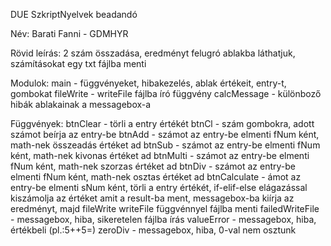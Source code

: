DUE SzkriptNyelvek beadandó

Név: Barati Fanni - GDMHYR

Rövid leírás: 
  2 szám összadása,
  eredményt felugró ablakba láthatjuk, 
  számításokat egy txt fájlba menti

Modulok:
  main - függvényeket, hibakezelés, ablak értékeit, entry-t, gombokat 
  fileWrite - writeFile fájlba író függvény 
  calcMessage - különboző hibák ablakainak a messagebox-a


Függvények:
  btnClear - törli a entry értékét
  btnCl - szám gombokra, adott számot beírja az entry-be
  btnAdd - számot az entry-be elmenti fNum ként, math-nek összeadás értéket ad
  btnSub - számot az entry-be elmenti fNum ként, math-nek kivonas értéket ad
  btnMulti - számot az entry-be elmenti fNum ként, math-nek szorzas értéket ad
  btnDiv - számot az entry-be elmenti fNum ként, math-nek osztas értéket ad
  btnCalculate - ámot az entry-be elmenti sNum ként, törli a entry értékét, 
      if-elif-else elágazással kiszámolja az értéket amit a result-ba ment,
      messagebox-ba kiírja az eredményt, majd fileWrite writeFile függvénnyel fájlba menti
  failedWriteFile -  messagebox, hiba, sikeretelen fájlba írás
  valueError -  messagebox, hiba, értékbeli (pl.:5++5=)
  zeroDiv - messagebox, hiba, 0-val nem osztunk 
